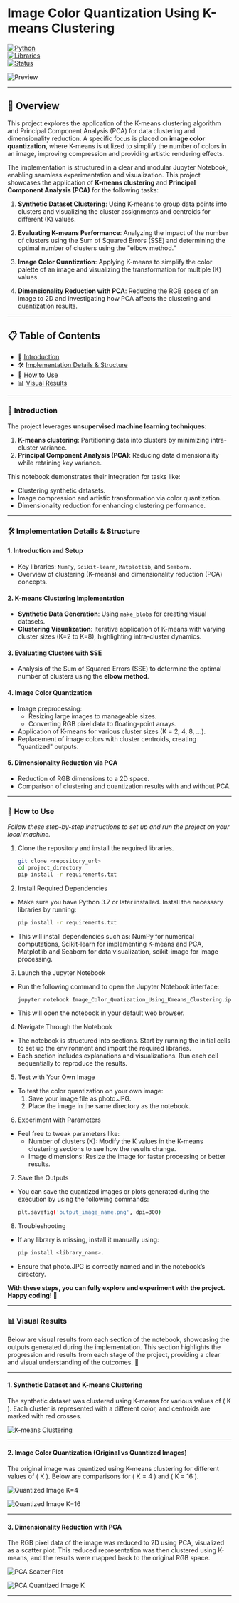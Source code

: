 # **Image Color Quantization Using K-means Clustering**

[![Python](https://img.shields.io/badge/Python-3.7+-blue.svg)](https://www.python.org/)  
[![Libraries](https://img.shields.io/badge/Libraries-Scikit--learn%2C%20Matplotlib%2C%20Seaborn%2C%20Numpy-green)](https://scikit-learn.org/)  
[![Status](https://img.shields.io/badge/Status-Complete-brightgreen)](#)

![Preview](https://github.com/alfonsomayoral/ImageColorQuantization_PythonProject/blob/main/assets/Section3.1.png)

---

## **📖 Overview**
This project explores the application of the K-means clustering algorithm and Principal Component Analysis (PCA) for data clustering and dimensionality reduction. A specific focus is placed on **image color quantization**, where K-means is utilized to simplify the number of colors in an image, improving compression and providing artistic rendering effects.

The implementation is structured in a clear and modular Jupyter Notebook, enabling seamless experimentation and visualization. This project showcases the application of **K-means clustering** and **Principal Component Analysis (PCA)** for the following tasks:

1. **Synthetic Dataset Clustering**: Using K-means to group data points into clusters and visualizing the cluster assignments and centroids for different \(K\) values.

2. **Evaluating K-means Performance**: Analyzing the impact of the number of clusters using the Sum of Squared Errors (SSE) and determining the optimal number of clusters using the "elbow method."

3. **Image Color Quantization**: Applying K-means to simplify the color palette of an image and visualizing the transformation for multiple \(K\) values.

4. **Dimensionality Reduction with PCA**: Reducing the RGB space of an image to 2D and investigating how PCA affects the clustering and quantization results.

---

## **📋 Table of Contents**
- 🚀 [Introduction](#-introduction)
- 🛠  [Implementation Details & Structure](#-implementation-details--structure)
- 📌 [How to Use](#-how-to-use)
- 📊 [Visual Results](#-visual-results)

---

### 🚀 **Introduction**
The project leverages **unsupervised machine learning techniques**:
1. **K-means clustering**: Partitioning data into clusters by minimizing intra-cluster variance.
2. **Principal Component Analysis (PCA)**: Reducing data dimensionality while retaining key variance.

This notebook demonstrates their integration for tasks like:
- Clustering synthetic datasets.
- Image compression and artistic transformation via color quantization.
- Dimensionality reduction for enhancing clustering performance.

---

### 🛠 **Implementation Details & Structure**
#### 1. **Introduction and Setup**
   - Key libraries: `NumPy`, `Scikit-learn`, `Matplotlib`, and `Seaborn`.
   - Overview of clustering (K-means) and dimensionality reduction (PCA) concepts.

#### 2. **K-means Clustering Implementation**
   - **Synthetic Data Generation**: Using `make_blobs` for creating visual datasets.
   - **Clustering Visualization**: Iterative application of K-means with varying cluster sizes (K=2 to K=8), highlighting intra-cluster dynamics.

#### 3. **Evaluating Clusters with SSE**
   - Analysis of the Sum of Squared Errors (SSE) to determine the optimal number of clusters using the **elbow method**.

#### 4. **Image Color Quantization**
   - Image preprocessing:
     - Resizing large images to manageable sizes.
     - Converting RGB pixel data to floating-point arrays.
   - Application of K-means for various cluster sizes (K = 2, 4, 8, ...).
   - Replacement of image colors with cluster centroids, creating "quantized" outputs.

#### 5. **Dimensionality Reduction via PCA**
   - Reduction of RGB dimensions to a 2D space.
   - Comparison of clustering and quantization results with and without PCA.

---

### 📌 **How to Use**

_Follow these step-by-step instructions to set up and run the project on your local machine._

1. Clone the repository and install the required libraries.
   ```bash
   git clone <repository_url>
   cd project_directory
   pip install -r requirements.txt

2. Install Required Dependencies
- Make sure you have Python 3.7 or later installed. Install the necessary libraries by running:
   ```bash
   pip install -r requirements.txt
- This will install dependencies such as: NumPy for numerical computations, Scikit-learn for implementing K-means and PCA, Matplotlib and Seaborn for data visualization, scikit-image for image processing.

3. Launch the Jupyter Notebook
- Run the following command to open the Jupyter Notebook interface:
   ```bash
   jupyter notebook Image_Color_Quatization_Using_Kmeans_Clustering.ipynb
- This will open the notebook in your default web browser.

4. Navigate Through the Notebook
- The notebook is structured into sections. Start by running the initial cells to set up the environment and import the required libraries.
- Each section includes explanations and visualizations. Run each cell sequentially to reproduce the results.

5. Test with Your Own Image
- To test the color quantization on your own image:
   1. Save your image file as photo.JPG.
   2. Place the image in the same directory as the notebook.
 
6. Experiment with Parameters
- Feel free to tweak parameters like:
   - Number of clusters (K): Modify the K values in the K-means clustering sections to see how the results change.
   - Image dimensions: Resize the image for faster processing or better results.
 
7.  Save the Outputs
- You can save the quantized images or plots generated during the execution by using the following commands:
   ```bash
   plt.savefig('output_image_name.png', dpi=300)

8. Troubleshooting
- If any library is missing, install it manually using:
   ```bash
   pip install <library_name>.
- Ensure that photo.JPG is correctly named and in the notebook’s directory.

**With these steps, you can fully explore and experiment with the project. Happy coding! 🚀**

---

### 📊 **Visual Results**

Below are visual results from each section of the notebook, showcasing the outputs generated during the implementation. This section highlights the progression and results from each stage of the project, providing a clear and visual understanding of the outcomes. 🎨

---

#### **1. Synthetic Dataset and K-means Clustering**
The synthetic dataset was clustered using K-means for various values of \( K \). Each cluster is represented with a different color, and centroids are marked with red crosses.

![K-means Clustering](https://github.com/alfonsomayoral/ImageColorQuantization_PythonProject/blob/main/assets/Section1.png)

---

#### **2. Image Color Quantization (Original vs Quantized Images)**
The original image was quantized using K-means clustering for different values of \( K \). Below are comparisons for \( K = 4 \) and \( K = 16 \).

![Quantized Image K=4](https://github.com/alfonsomayoral/ImageColorQuantization_PythonProject/blob/main/assets/Section3.1.png)

![Quantized Image K=16](https://github.com/alfonsomayoral/ImageColorQuantization_PythonProject/blob/main/assets/Section3.2.png)

---

#### **3. Dimensionality Reduction with PCA**
The RGB pixel data of the image was reduced to 2D using PCA, visualized as a scatter plot. This reduced representation was then clustered using K-means, and the results were mapped back to the original RGB space.

![PCA Scatter Plot](https://github.com/alfonsomayoral/ImageColorQuantization_PythonProject/blob/main/assets/Section4.1.png)

![PCA Quantized Image K](https://github.com/alfonsomayoral/ImageColorQuantization_PythonProject/blob/main/assets/Section4.2.png)

---

